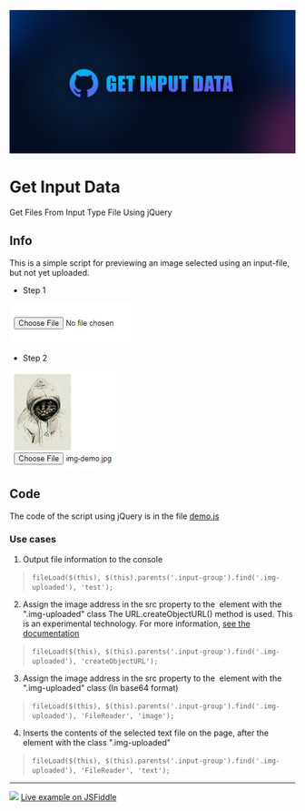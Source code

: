 ![Step 1](https://github.com/NightCodeProtocol/Get-Input-Data/raw/main/help/poster.png)

# Get Input Data
Get Files From Input Type File Using jQuery

## Info

This is a simple script for previewing an image selected using an input-file, but not yet uploaded.

- Step 1

![Step 1](https://github.com/NightCodeProtocol/Get-Input-Data/raw/main/help/step-1.jpg)

- Step 2

![Step 2](https://github.com/NightCodeProtocol/Get-Input-Data/raw/main/help/step-2.jpg)

## Code

The code of the script using jQuery is in the file [demo.js](https://github.com/NightCodeProtocol/Get-Input-Data/blob/main/demo.js)

### Use cases

1. Output file information to the console

> `fileLoad($(this), $(this).parents('.input-group').find('.img-uploaded'), 'test');`

2. Assign the image address in the src property to the <img> element with the ".img-uploaded" class
The URL.createObjectURL() method is used. This is an experimental technology. For more information, [see the documentation](https://developer.mozilla.org/en-US/docs/Web/API/URL/createObjectURL#browser_compatibility)

> `fileLoad($(this), $(this).parents('.input-group').find('.img-uploaded'), 'createObjectURL');`

3. Assign the image address in the src property to the <img> element with the ".img-uploaded" class
(In base64 format)

> `fileLoad($(this), $(this).parents('.input-group').find('.img-uploaded'), 'FileReader', 'image');`

4. Inserts the contents of the selected text file on the page, after the element with the class ".img-uploaded"

> `fileLoad($(this), $(this).parents('.input-group').find('.img-uploaded'), 'FileReader', 'text');`

____

<a href="https://jsfiddle.net/k59hgupr/"><img src="https://www.gitbook.com/cdn-cgi/image/width=40,height=40,fit=contain,dpr=1,format=auto/https%3A%2F%2Fdocs.jsfiddle.net%2F~%2Ffiles%2Fv0%2Fb%2Fgitbook-28427.appspot.com%2Fo%2Fspaces%252F-L9jXGYtvV0gDWqyZIc-%252Favatar.png%3Fgeneration%3D1539250045463064%26alt%3Dmedia"></a>
<a href="https://jsfiddle.net/k59hgupr/">Live example on JSFiddle</a>